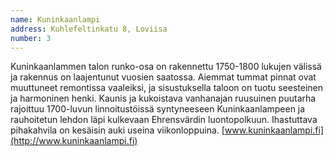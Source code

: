 ```yaml
---
name: Kuninkaanlampi
address: Kuhlefeltinkatu 8, Loviisa
number: 3
---
```

Kuninkaanlammen talon runko-osa on rakennettu 1750-1800 lukujen välissä ja rakennus on laajentunut vuosien saatossa. Aiemmat tummat pinnat ovat muuttuneet remontissa vaaleiksi, ja sisustuksella taloon on tuotu seesteinen ja harmoninen henki. Kaunis ja kukoistava vanhanajan ruusuinen puutarha rajoittuu 1700-luvun linnoitustöissä syntyneeseen Kuninkaanlampeen ja rauhoitetun lehdon läpi kulkevaan Ehrensvärdin luontopolkuun. Ihastuttava pihakahvila on kesäisin auki useina viikonloppuina.
[www.kuninkaanlampi.fi](http://www.kuninkaanlampi.fi)
